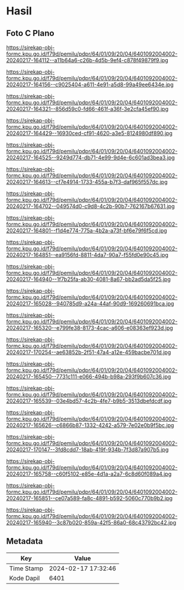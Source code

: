 # Hasil

## Foto C Plano

https://sirekap-obj-formc.kpu.go.id/f79d/pemilu/pdpr/64/01/09/20/04/6401092004002-20240217-164112--a11b64a6-c26b-4d5b-9ef4-c878f49879f9.jpg

https://sirekap-obj-formc.kpu.go.id/f79d/pemilu/pdpr/64/01/09/20/04/6401092004002-20240217-164156--c9025404-a611-4e91-a5d8-99a49ee6434e.jpg

https://sirekap-obj-formc.kpu.go.id/f79d/pemilu/pdpr/64/01/09/20/04/6401092004002-20240217-164321--856d59c0-fd66-461f-a36f-3e2cfa45ef90.jpg

https://sirekap-obj-formc.kpu.go.id/f79d/pemilu/pdpr/64/01/09/20/04/6401092004002-20240217-164429--16930ced-cf91-4620-a3e5-8124980df890.jpg

https://sirekap-obj-formc.kpu.go.id/f79d/pemilu/pdpr/64/01/09/20/04/6401092004002-20240217-164525--9249d774-db71-4e99-9d4e-6c601ad3bea3.jpg

https://sirekap-obj-formc.kpu.go.id/f79d/pemilu/pdpr/64/01/09/20/04/6401092004002-20240217-164613--cf7e4914-1733-455a-b7f3-daf965f557dc.jpg

https://sirekap-obj-formc.kpu.go.id/f79d/pemilu/pdpr/64/01/09/20/04/6401092004002-20240217-164702--049574d0-c9d8-4c2b-90b7-762167b67631.jpg

https://sirekap-obj-formc.kpu.go.id/f79d/pemilu/pdpr/64/01/09/20/04/6401092004002-20240217-164801--f1d4e774-775a-4b2a-a73f-bf6e79f6f5cd.jpg

https://sirekap-obj-formc.kpu.go.id/f79d/pemilu/pdpr/64/01/09/20/04/6401092004002-20240217-164851--ea9156fd-8811-4da7-90a7-f55fd0e90c45.jpg

https://sirekap-obj-formc.kpu.go.id/f79d/pemilu/pdpr/64/01/09/20/04/6401092004002-20240217-164940--1f7b25fa-ab30-4081-8a67-bb2ad5da5f25.jpg

https://sirekap-obj-formc.kpu.go.id/f79d/pemilu/pdpr/64/01/09/20/04/6401092004002-20240217-165028--940785d9-a24a-44af-90d9-169260691bca.jpg

https://sirekap-obj-formc.kpu.go.id/f79d/pemilu/pdpr/64/01/09/20/04/6401092004002-20240217-165320--e799fe38-8173-4cac-a606-e08363ef923d.jpg

https://sirekap-obj-formc.kpu.go.id/f79d/pemilu/pdpr/64/01/09/20/04/6401092004002-20240217-170254--ae63852b-2f51-47a4-a12e-459bacbe701d.jpg

https://sirekap-obj-formc.kpu.go.id/f79d/pemilu/pdpr/64/01/09/20/04/6401092004002-20240217-165450--7731c111-e066-494b-b98a-293f9b607c36.jpg

https://sirekap-obj-formc.kpu.go.id/f79d/pemilu/pdpr/64/01/09/20/04/6401092004002-20240217-165539--03e4bd57-4c2b-4fe7-b9b5-3513dbefdcdf.jpg

https://sirekap-obj-formc.kpu.go.id/f79d/pemilu/pdpr/64/01/09/20/04/6401092004002-20240217-165626--c6866b87-1332-4242-a579-7e02e0b9f5bc.jpg

https://sirekap-obj-formc.kpu.go.id/f79d/pemilu/pdpr/64/01/09/20/04/6401092004002-20240217-170147--3fd8cdd7-18ab-419f-934b-7f3d87a907b5.jpg

https://sirekap-obj-formc.kpu.go.id/f79d/pemilu/pdpr/64/01/09/20/04/6401092004002-20240217-165758--c60f5102-e85e-4d1a-a2a7-6c8d60f089a4.jpg

https://sirekap-obj-formc.kpu.go.id/f79d/pemilu/pdpr/64/01/09/20/04/6401092004002-20240217-165851--ce07a589-fa8c-4891-b592-5060c770b9b2.jpg

https://sirekap-obj-formc.kpu.go.id/f79d/pemilu/pdpr/64/01/09/20/04/6401092004002-20240217-165940--3c87b020-859a-42f5-86a0-68c43792bc42.jpg


## Metadata

| Key        | Value               |
| ---------- | ------------------- |
| Time Stamp | 2024-02-17 17:32:46 |
| Kode Dapil | 6401                |



